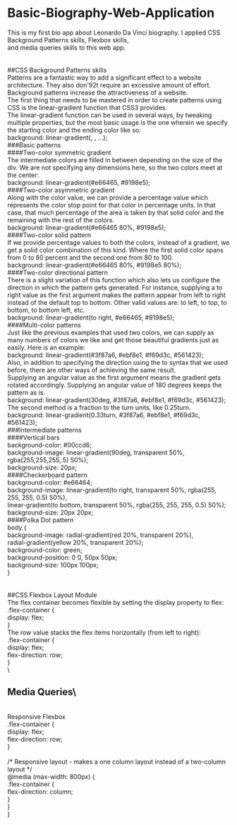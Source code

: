  # Basic-Biography-Web-Application
This is my first bio app about Leonardo Da Vinci biography. I applied CSS Background Patterns skills, Flexbox skills, \
and media queries skills to this web app.\
\
\
##CSS Background Patterns skills\
Patterns are a fantastic way to add a significant effect to a website architecture. They also don\'92t require an excessive amount of effort.\
Background patterns increase the attractiveness of a website.\
The first thing that needs to be mastered in order to create patterns using CSS is the linear-gradient function that CSS3 provides. \
The linear-gradient function can be used in several ways, by tweaking multiple properties, but the most basic usage is the one wherein we specify \
the starting color and the ending color like so:\
background: linear-gradient(<starting-color>, <ending-color>, ...<other-colors>);\
###Basic patterns\
####Two-color symmetric gradient\
The intermediate colors are filled in between depending on the size of the div. We are not specifying any dimensions here, so the two colors meet at the center:\
background: linear-gradient(#e66465, #9198e5);\
####Two-color asymmetric gradient\
Along with the color value, we can provide a percentage value which represents the color stop point for that color in percentage units. In that case, that much percentage of the area is taken by that solid color and the remaining with the rest of the colors.\
background: linear-gradient(#e66465 80%, #9198e5);\
####Two-color solid pattern\
If we provide percentage values to both the colors, instead of a gradient, we get a solid color combination of this kind. Where the first solid color spans from 0 to 80 percent and the second one from 80 to 100.\
background: linear-gradient(#e66465 80%, #9198e5 80%);\
####Two-color directional pattern\
There is a slight variation of this function which also lets us configure the direction in which the pattern gets generated. For instance, supplying a to right value as the first argument makes the pattern appear from left to right instead of the default top to bottom. Other valid values are: to left, to top, to bottom, to bottom left, etc.\
background: linear-gradient(to right, #e66465, #9198e5);\
####Multi-color patterns\
Just like the previous examples that used two colors, we can supply as many numbers of colors we like and get those beautiful gradients just as easily. Here is an example:\
background: linear-gradient(#3f87a6, #ebf8e1, #f69d3c, #561423);\
Also, in addition to specifying the direction using the to syntax that we used before, there are other ways of achieving the same result.\
Supplying an angular value as the first argument means the gradient gets rotated accordingly. Supplying an angular value of 180 degrees keeps the pattern as is.\
background: linear-gradient(30deg, #3f87a6, #ebf8e1, #f69d3c, #561423);\
The second method is a fraction to the turn units, like 0.25turn.\
background: linear-gradient(0.33turn, #3f87a6, #ebf8e1, #f69d3c, #561423);\
###Intermediate patterns\
####Vertical bars\
background-color: #00ccd6;\
background-image: linear-gradient(90deg, transparent 50%, rgba(255,255,255,.5) 50%);\
background-size: 20px;\
####Checkerboard pattern\
background-color: #e66464;\
background-image: linear-gradient(to right, transparent 50%, rgba(255, 255, 255, 0.5) 50%),\
linear-gradient(to bottom, transparent 50%, rgba(255, 255, 255, 0.5) 50%);\
background-size: 20px 20px;\
####Polka Dot pattern\
body \{\
  background-image: radial-gradient(red 20%, transparent 20%),\
      radial-gradient(yellow 20%, transparent 20%);\
  background-color: green;\
  background-position: 0 0, 50px 50px;\
  background-size: 100px 100px;\
\}\
\
\
##CSS Flexbox Layout Module\
The flex container becomes flexible by setting the display property to flex: \
.flex-container \{\
  display: flex;\
\}\
The row value stacks the flex items horizontally (from left to right):\
.flex-container \{\
  display: flex;\
  flex-direction: row;\
\}\
\
## Media Queries\
\
Responsive Flexbox\
.flex-container \{\
  display: flex;\
  flex-direction: row;\
\}\
\
/* Responsive layout - makes a one column layout instead of a two-column layout */\
@media (max-width: 800px) \{\
  .flex-container \{\
    flex-direction: column;\
  \}\
\}\
}
